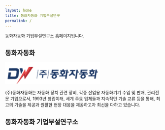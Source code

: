 ```yaml
---
layout: home
title: 동화자동화 기업부설연구
permalink: /
---
```


동화자동화 기업부설연구소 홈페이지입니다.

## 동화자동화

![Dongwha Logo](img/dongwha_logo.png)

(주)동화자동화는 자동화 장치 관련 장비, 각종 산업용 자동화기기 수입 및 판매, 관리전문 기업으로서, 1993년 창립이래, 세계 주요 업체들과 지속적인 기술 교류 등을 통해, 최고의 기술을 제공과 원활한 현장 대응을 제공하고자 최선을 다하고 있습니다.

## 동화자동화 기업부설연구소
